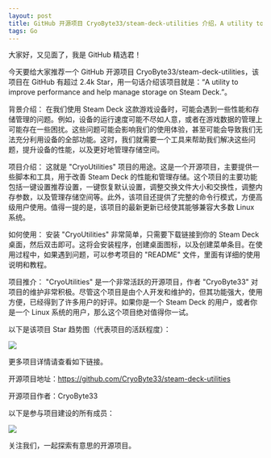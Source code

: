 ```yaml
---
layout: post
title: GitHub 开源项目 CryoByte33/steam-deck-utilities 介绍，A utility to improve performance and help manage storage on Steam Deck.
tags: Go
---
```


大家好，又见面了，我是 GitHub 精选君！

今天要给大家推荐一个 GitHub 开源项目 CryoByte33/steam-deck-utilities，该项目在 GitHub 有超过 2.4k Star，用一句话介绍该项目就是：“A utility to improve performance and help manage storage on Steam Deck.”。





背景介绍：
在我们使用 Steam Deck 这款游戏设备时，可能会遇到一些性能和存储管理的问题。例如，设备的运行速度可能不尽如人意，或者在游戏数据的管理上可能存在一些困扰。这些问题可能会影响我们的使用体验，甚至可能会导致我们无法充分利用设备的全部功能。这时，我们就需要一个工具来帮助我们解决这些问题，提升设备的性能，以及更好地管理存储空间。

项目介绍：
这就是 "CryoUtilities" 项目的用途。这是一个开源项目，主要提供一些脚本和工具，用于改善 Steam Deck 的性能和管理存储。这个项目的主要功能包括一键设置推荐设置，一键恢复默认设置，调整交换文件大小和交换性，调整内存参数，以及管理存储空间等。此外，该项目还提供了完整的命令行模式，方便高级用户使用。值得一提的是，该项目的最新更新已经使其能够兼容大多数 Linux 系统。

如何使用：
安装 "CryoUtilities" 非常简单，只需要下载链接到你的 Steam Deck 桌面，然后双击即可。这将会安装程序，创建桌面图标，以及创建菜单条目。在使用过程中，如果遇到问题，可以参考项目的 "README" 文件，里面有详细的使用说明和教程。

项目推介：
"CryoUtilities" 是一个非常活跃的开源项目，作者 "CryoByte33" 对项目的维护非常积极。尽管这个项目是由个人开发和维护的，但其功能强大，使用方便，已经得到了许多用户的好评。如果你是一个 Steam Deck 的用户，或者你是一个 Linux 系统的用户，那么这个项目绝对值得你一试。






以下是该项目 Star 趋势图（代表项目的活跃程度）：

![](https://api.star-history.com/svg?repos=CryoByte33/steam-deck-utilities&type=Timeline)

更多项目详情请查看如下链接。

开源项目地址：https://github.com/CryoByte33/steam-deck-utilities 

开源项目作者：CryoByte33

以下是参与项目建设的所有成员：

![](https://contrib.rocks/image?repo=CryoByte33/steam-deck-utilities)

关注我们，一起探索有意思的开源项目。

